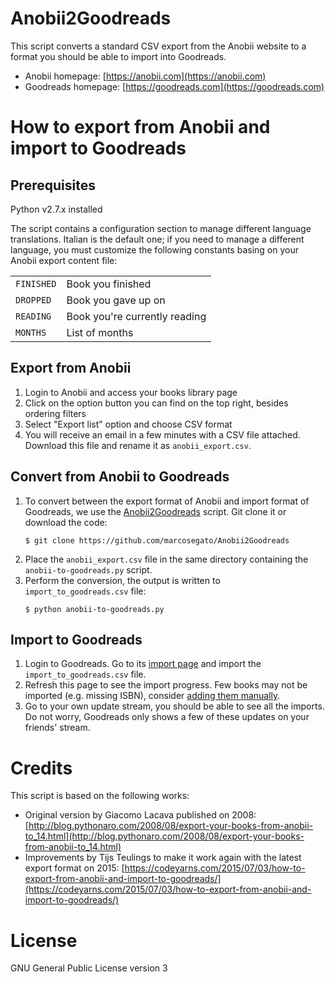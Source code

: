 # Anobii2Goodreads

This script converts a standard CSV export from the Anobii website to a format you should be able to import into Goodreads.

- Anobii homepage: [https://anobii.com](https://anobii.com)
- Goodreads homepage: [https://goodreads.com](https://goodreads.com)

# How to export from Anobii and import to Goodreads

## Prerequisites

Python v2.7.x installed

The script contains a configuration section to manage different language translations. Italian is the default one; if you need to manage a different language, you must customize the following constants basing on your Anobii export content file:

|||
|------|-------|
|`FINISHED`|Book you finished|
|`DROPPED`|Book you gave up on|
|`READING`|Book you're currently reading|
|`MONTHS`|List of months|

## Export from Anobii

1. Login to Anobii and access your books library page
2. Click on the option button you can find on the top right, besides ordering filters
3. Select "Export list" option and choose CSV format 
4. You will receive an email in a few minutes with a CSV file attached. Download this file and rename it as `anobii_export.csv`.

## Convert from Anobii to Goodreads

1. To convert between the export format of Anobii and import format of Goodreads, we use the [Anobii2Goodreads](https://github.com/marcosegato/Anobii2Goodreads) script. Git clone it or download the code:
    ```shell
    $ git clone https://github.com/marcosegato/Anobii2Goodreads
    ```
2. Place the `anobii_export.csv` file in the same directory containing the `anobii-to-goodreads.py` script.
3. Perform the conversion, the output is written to `import_to_goodreads.csv` file:
    ```shell
    $ python anobii-to-goodreads.py
    ```
## Import to Goodreads

1. Login to Goodreads. Go to its [import page](https://goodreads.com/review/import/) and import the `import_to_goodreads.csv` file.
2. Refresh this page to see the import progress. Few books may not be imported (e.g. missing ISBN), consider [adding them manually](https://www.goodreads.com/book/new).
3. Go to your own update stream, you should be able to see all the imports. Do not worry, Goodreads only shows a few of these updates on your friends' stream.

# Credits

This script is based on the following works:

* Original version by Giacomo Lacava published on 2008: 
[http://blog.pythonaro.com/2008/08/export-your-books-from-anobii-to_14.html](http://blog.pythonaro.com/2008/08/export-your-books-from-anobii-to_14.html)
* Improvements by Tijs Teulings to make it work again with the latest export format on 2015: [https://codeyarns.com/2015/07/03/how-to-export-from-anobii-and-import-to-goodreads/](https://codeyarns.com/2015/07/03/how-to-export-from-anobii-and-import-to-goodreads/)

# License
GNU General Public License version 3
